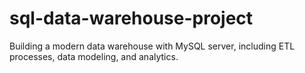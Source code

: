 # sql-data-warehouse-project
Building a modern data warehouse with MySQL server, including ETL processes, data modeling, and analytics.
